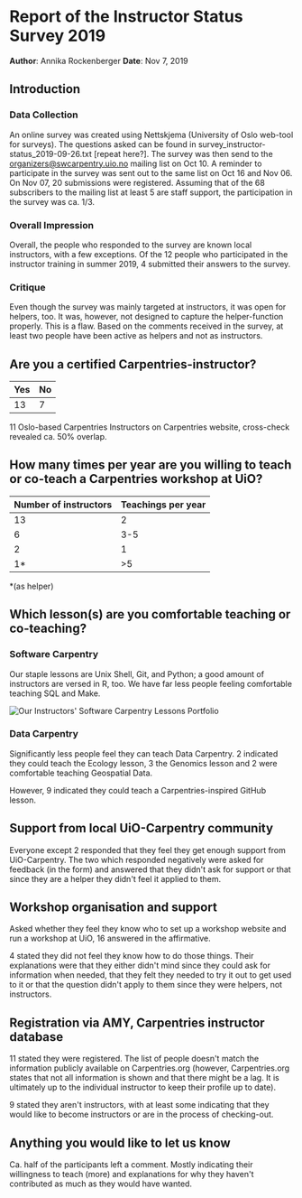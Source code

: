 # Report of the Instructor Status Survey 2019

**Author**: Annika Rockenberger
**Date**: Nov 7, 2019

## Introduction

### Data Collection

An online survey was created using Nettskjema (University of Oslo web-tool for surveys). The questions asked can be found in survey_instructor-status_2019-09-26.txt [repeat here?]. The survey was then send to the organizers@swcarpentry.uio.no mailing list on Oct 10. A reminder to participate in the survey was sent out to the same list on Oct 16 and Nov 06. On Nov 07, 20 submissions were registered. Assuming that of the 68 subscribers to the mailing list at least 5 are staff support, the participation in the survey was ca. 1/3.

### Overall Impression

Overall, the people who responded to the survey are known local instructors, with a few exceptions. Of the 12 people who participated in the instructor training in summer 2019, 4 submitted their answers to the survey.

### Critique

Even though the survey was mainly targeted at instructors, it was open for helpers, too. It was, however, not designed to capture the helper-function properly. This is a flaw. Based on the comments received in the survey, at least two people have been active as helpers and not as instructors.

## Are you a certified Carpentries-instructor?

|Yes|No|
|---|---|
|13|7|

11 Oslo-based Carpentries Instructors on Carpentries website, cross-check revealed ca. 50% overlap.

## How many times per year are you willing to teach or co-teach a Carpentries workshop at UiO?

|Number of instructors|Teachings per year|
|---|---|
|13|2|
|6|3-5|
|2|1|
|1*|>5|

*(as helper)

## Which lesson(s) are you comfortable teaching or co-teaching?

### Software Carpentry

Our staple lessons are Unix Shell, Git, and Python; a good amount of instructors are versed in R, too. We have far less people feeling comfortable teaching SQL and Make.

![Our Instructors' Software Carpentry Lessons Portfolio](image_instructor-status-survey_lessons.png)

### Data Carpentry

Significantly less people feel they can teach Data Carpentry. 2 indicated they could teach the Ecology lesson, 3 the Genomics lesson and 2 were comfortable teaching Geospatial Data.

However, 9 indicated they could teach a Carpentries-inspired GitHub lesson.

## Support from local UiO-Carpentry community

Everyone except 2 responded that they feel they get enough support from UiO-Carpentry. The two which responded negatively were asked for feedback (in the form) and answered that they didn't ask for support or that since they are a helper they didn't feel it applied to them.

## Workshop organisation and support

Asked whether they feel they know who to set up a workshop website and run a workshop at UiO, 16 answered in the affirmative.

4 stated they did not feel they know how to do those things. Their explanations were that they either didn't mind since they could ask for information when needed, that they felt they needed to try it out to get used to it or that the question didn't apply to them since they were helpers, not instructors.

## Registration via AMY, Carpentries instructor database

11 stated they were registered. The list of people doesn't match the information publicly available on Carpentries.org (however, Carpentries.org states that not all information is shown and that there might be a lag. It is ultimately up to the individual instructor to keep their profile up to date).

9 stated they aren't instructors, with at least some indicating that they would like to become instructors or are in the process of checking-out.

## Anything you would like to let us know

Ca. half of the participants left a comment. Mostly indicating their willingness to teach (more) and explanations for why they haven't contributed as much as they would have wanted.
